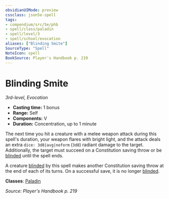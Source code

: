 ```yaml
---
obsidianUIMode: preview
cssclass: json5e-spell
tags:
- compendium/src/5e/phb
- spell/class/paladin
- spell/level/3
- spell/school/evocation
aliases: ["Blinding Smite"]
SourceType: "Spell"
NoteIcon: spell
BookSource: Player's Handbook p. 219
---
```

# Blinding Smite
*3rd-level, Evocation*  

- **Casting time:** 1 bonus
- **Range:** Self
- **Components:** V
- **Duration:** Concentration, up to 1 minute

The next time you hit a creature with a melee weapon attack during this spell's duration, your weapon flares with bright light, and the attack deals an extra `dice: 3d8|avg|noform` (`3d8`) radiant damage to the target. Additionally, the target must succeed on a Constitution saving throw or be [blinded](/3-Mechanics/CLI/rules/conditions.md#blinded) until the spell ends.

A creature [blinded](/3-Mechanics/CLI/rules/conditions.md#blinded) by this spell makes another Constitution saving throw at the end of each of its turns. On a successful save, it is no longer [blinded](/3-Mechanics/CLI/rules/conditions.md#blinded).

**Classes**: [Paladin](/3-Mechanics/CLI/classes/paladin.md)

*Source: Player's Handbook p. 219*